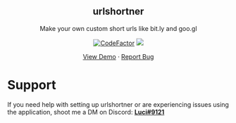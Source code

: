 <p align="center">
    <h2 align="center">urlshortner</h2>
    <p align="center">Make your own custom short urls like bit.ly and goo.gl</p>
</p>
<p align="center">
    <a href="https://www.codefactor.io/repository/github/tommyshelby9121/urlshortner"><img src="https://www.codefactor.io/repository/github/tommyshelby9121/urlshortner/badge" alt="CodeFactor" /></a>
    <a href="https://app.fossa.com/projects/git%2Bgithub.com%2Ftommyshelby9121%2Furlshortner?ref=badge_shield" alt="FOSSA Status"><img src="https://app.fossa.com/api/projects/git%2Bgithub.com%2Ftommyshelby9121%2Furlshortner.svg?type=shield"/></a>
</p>
<p align="center">
    <a href="#">View Demo</a>
    ·
    <a href="https://github.com/tommyshelby9121/urlshortner/issues/new?assignees=&labels=&template=bug_report.md">Report Bug</a>
</p>

# Support

If you need help with setting up urlshortner or are experiencing issues using the application, shoot me a DM on Discord: **<ins>Luci#9121</ins>**